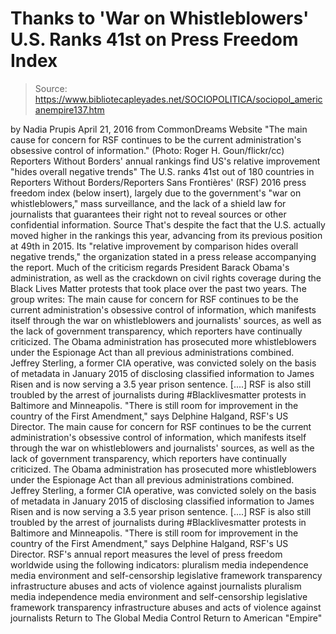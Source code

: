 # Thanks to 'War on Whistleblowers' U.S. Ranks 41st on Press Freedom Index

> Source: https://www.bibliotecapleyades.net/SOCIOPOLITICA/sociopol_americanempire137.htm

by Nadia Prupis April 21, 2016 from CommonDreams Website "The main cause for concern for RSF
continues to be the current administration's
obsessive control of information."
(Photo: Roger H. Goun/flickr/cc)
Reporters Without Borders' annual rankings
find US's relative improvement
"hides overall negative trends"
The U.S. ranks 41st out of 180 countries in Reporters Without Borders/Reporters Sans Frontières' (RSF) 2016 press freedom index (below insert), largely due to the government's "war on whistleblowers," mass surveillance, and the lack of a shield law for journalists that guarantees their right not to reveal sources or other confidential information.
Source
That's despite the fact that the U.S. actually moved higher in the rankings this year, advancing from its previous position at 49th in 2015.
Its "relative improvement by comparison hides overall negative trends," the organization stated in a press release accompanying the report.
Much of the criticism regards President Barack Obama's administration, as well as the crackdown on civil rights coverage during the Black Lives Matter protests that took place over the past two years.
The group writes:
The main cause for concern for RSF continues to be the current administration's obsessive control of information, which manifests itself through the war on whistleblowers and journalists' sources, as well as the lack of government transparency, which reporters have continually criticized. The Obama administration has prosecuted more whistleblowers under the Espionage Act than all previous administrations combined. Jeffrey Sterling, a former CIA operative, was convicted solely on the basis of metadata in January 2015 of disclosing classified information to James Risen and is now serving a 3.5 year prison sentence. [....] RSF is also still troubled by the arrest of journalists during #Blacklivesmatter protests in Baltimore and Minneapolis. "There is still room for improvement in the country of the First Amendment," says Delphine Halgand, RSF's US Director.
The main cause for concern for RSF continues to be the current administration's obsessive control of information, which manifests itself through the war on whistleblowers and journalists' sources, as well as the lack of government transparency, which reporters have continually criticized.
The Obama administration has prosecuted more whistleblowers under the Espionage Act than all previous administrations combined.
Jeffrey Sterling, a former CIA operative, was convicted solely on the basis of metadata in January 2015 of disclosing classified information to James Risen and is now serving a 3.5 year prison sentence.
[....] RSF is also still troubled by the arrest of journalists during #Blacklivesmatter protests in Baltimore and Minneapolis.
"There is still room for improvement in the country of the First Amendment," says Delphine Halgand, RSF's US Director.
RSF's annual report measures the level of press freedom worldwide using the following indicators:
pluralism media independence media environment and self-censorship legislative framework transparency infrastructure abuses and acts of violence against journalists
pluralism
media independence
media environment and self-censorship
legislative framework
transparency
infrastructure
abuses and acts of violence against journalists
Return to The Global Media Control
Return to American "Empire"
